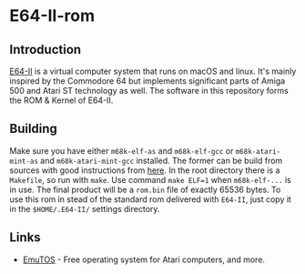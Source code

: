 # E64-II-rom
## Introduction
[E64-II](https://github.com/elmerucr/E64-II) is a virtual computer system that runs on macOS and linux. It's mainly inspired by the Commodore 64 but implements significant parts of Amiga 500 and Atari ST technology as well.
The software in this repository forms the ROM & Kernel of E64-II.
## Building
Make sure you have either `m68k-elf-as` and `m68k-elf-gcc` or `m68k-atari-mint-as` and `m68k-atari-mint-gcc` installed. The former can be build from sources with good instructions from [here](https://wiki.osdev.org/GCC_Cross-Compiler). In the root directory there is a `Makefile`, so run with `make`. Use command `make ELF=1` when `m68k-elf-...` is in use. The final product will be a `rom.bin` file of exactly 65536 bytes. To use this rom in stead of the standard rom delivered with `E64-II`, just copy it in the `$HOME/.E64-II/` settings directory.
## Links
* [EmuTOS](https://github.com/emutos/emutos) - Free operating system for Atari computers, and more.